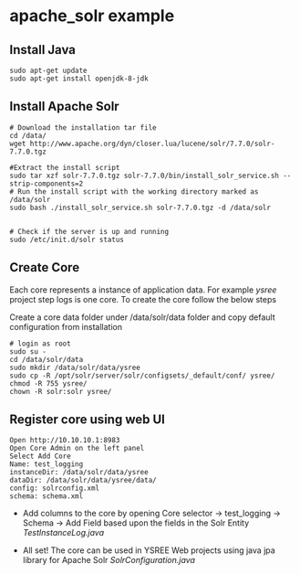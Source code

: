 # apache_solr example

## Install Java

```
sudo apt-get update
sudo apt-get install openjdk-8-jdk
```

## Install Apache Solr

```
# Download the installation tar file
cd /data/
wget http://www.apache.org/dyn/closer.lua/lucene/solr/7.7.0/solr-7.7.0.tgz
 
#Extract the install script
sudo tar xzf solr-7.7.0.tgz solr-7.7.0/bin/install_solr_service.sh --strip-components=2
# Run the install script with the working directory marked as /data/solr
sudo bash ./install_solr_service.sh solr-7.7.0.tgz -d /data/solr
 
 
# Check if the server is up and running
sudo /etc/init.d/solr status
```

## Create Core
Each core represents a instance of application data. For example *ysree* project step logs is one core. To create the core follow the below steps

Create a core data folder under /data/solr/data folder and copy default configuration from installation

```
# login as root
sudo su -
cd /data/solr/data
sudo mkdir /data/solr/data/ysree
sudo cp -R /opt/solr/server/solr/configsets/_default/conf/ ysree/
chmod -R 755 ysree/
chown -R solr:solr ysree/
```

## Register core using web UI
    Open http://10.10.10.1:8983
    Open Core Admin on the left panel
    Select Add Core
    Name: test_logging
    instanceDir: /data/solr/data/ysree
    dataDir: /data/solr/data/ysree/data/
    config: solrconfig.xml
    schema: schema.xml
    
 * Add columns to the core by opening Core selector → test_logging → Schema → Add Field based upon the fields in the Solr Entity *TestInstanceLog.java*
 
 * All set! The core can be used in YSREE Web projects using java jpa library for Apache Solr *SolrConfiguration.java*

